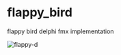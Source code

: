 # flappy_bird
flappy bird delphi fmx implementation

![flappy-d](https://github.com/vladislavirkin/flappy_bird/tree/main/resources)
